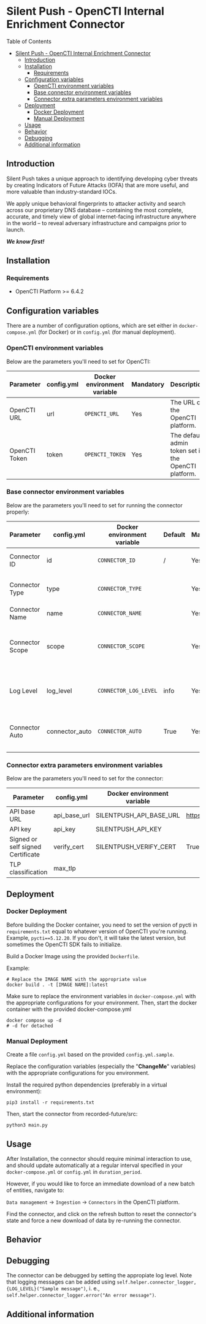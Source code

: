 # Silent Push - OpenCTI Internal Enrichment Connector

Table of Contents

- [Silent Push - OpenCTI Internal Enrichment Connector](#silent-push---opencti-internal-enrichment-connector)
  - [Introduction](#introduction)
  - [Installation](#installation)
    - [Requirements](#requirements)
  - [Configuration variables](#configuration-variables)
    - [OpenCTI environment variables](#opencti-environment-variables)
    - [Base connector environment variables](#base-connector-environment-variables)
    - [Connector extra parameters environment variables](#connector-extra-parameters-environment-variables)
  - [Deployment](#deployment)
    - [Docker Deployment](#docker-deployment)
    - [Manual Deployment](#manual-deployment)
  - [Usage](#usage)
  - [Behavior](#behavior)
  - [Debugging](#debugging)
  - [Additional information](#additional-information)

## Introduction
Silent Push takes a unique approach to identifying developing cyber threats by creating Indicators of Future Attacks (IOFA) that are more useful, and more valuable than industry-standard IOCs.

We apply unique behavioral fingerprints to attacker activity and search across our proprietary DNS database – containing the most complete, accurate, and timely view of global internet-facing infrastructure anywhere in the world – to reveal adversary infrastructure and campaigns prior to launch.

***We know first!***
## Installation

### Requirements

- OpenCTI Platform >= 6.4.2

## Configuration variables

There are a number of configuration options, which are set either in `docker-compose.yml` (for Docker) or
in `config.yml` (for manual deployment).

### OpenCTI environment variables

Below are the parameters you'll need to set for OpenCTI:

| Parameter     | config.yml | Docker environment variable | Mandatory | Description                                          |
|---------------|------------|-----------------------------|-----------|------------------------------------------------------|
| OpenCTI URL   | url        | `OPENCTI_URL`               | Yes       | The URL of the OpenCTI platform.                     |
| OpenCTI Token | token      | `OPENCTI_TOKEN`             | Yes       | The default admin token set in the OpenCTI platform. |

### Base connector environment variables

Below are the parameters you'll need to set for running the connector properly:

| Parameter       | config.yml      | Docker environment variable | Default | Mandatory | Description                                                                              |
|-----------------|-----------------|-----------------------------|---------|-----------|------------------------------------------------------------------------------------------|
| Connector ID    | id              | `CONNECTOR_ID`              | /       | Yes       | A unique `UUIDv4` identifier for this connector instance.                                |
| Connector Type  | type            | `CONNECTOR_TYPE`            |         | Yes       | Should always be set to `INTERNAL_ENRICHMENT` for this connector.                        |
| Connector Name  | name            | `CONNECTOR_NAME`            |         | Yes       | Name of the connector.                                                                   |
| Connector Scope | scope           | `CONNECTOR_SCOPE`           |         | Yes       | The scope or type of data the connector is importing, either a MIME type or Stix Object. |
| Log Level       | log_level       | `CONNECTOR_LOG_LEVEL`       | info    | Yes       | Determines the verbosity of the logs. Options are `debug`, `info`, `warn`, or `error`.   |
| Connector Auto  | connector_auto	 | `CONNECTOR_AUTO`            | True    | Yes       | Must be `true` or `false` to enable or disable auto-enrichment of observables            |

### Connector extra parameters environment variables

Below are the parameters you'll need to set for the connector:

| Parameter                         | config.yml   | Docker environment variable | Default                            | Mandatory | Description |
|-----------------------------------|--------------|-----------------------------|------------------------------------|-----------|-------------|
| API base URL                      | api_base_url | SILENTPUSH_API_BASE_URL     | https://app.silentpush.com/api/v1/ | No        |             |
| API key                           | api_key      | SILENTPUSH_API_KEY          |                                    | Yes       |             |
| Signed or self signed Certificate | verify_cert  | SILENTPUSH_VERIFY_CERT      | True                               | No        |             |
| TLP classification                | max_tlp      |                             |                                    | No        |             |

## Deployment

### Docker Deployment

Before building the Docker container, you need to set the version of pycti in `requirements.txt` equal to whatever
version of OpenCTI you're running. Example, `pycti==5.12.20`. If you don't, it will take the latest version, but
sometimes the OpenCTI SDK fails to initialize.

Build a Docker Image using the provided `Dockerfile`.

Example:

```shell
# Replace the IMAGE NAME with the appropriate value
docker build . -t [IMAGE NAME]:latest
```

Make sure to replace the environment variables in `docker-compose.yml` with the appropriate configurations for your
environment. Then, start the docker container with the provided docker-compose.yml

```shell
docker compose up -d
# -d for detached
```

### Manual Deployment

Create a file `config.yml` based on the provided `config.yml.sample`.

Replace the configuration variables (especially the "**ChangeMe**" variables) with the appropriate configurations for
you environment.

Install the required python dependencies (preferably in a virtual environment):

```shell
pip3 install -r requirements.txt
```

Then, start the connector from recorded-future/src:

```shell
python3 main.py
```

## Usage

After Installation, the connector should require minimal interaction to use, and should update automatically at a regular interval specified in your `docker-compose.yml` or `config.yml` in `duration_period`.

However, if you would like to force an immediate download of a new batch of entities, navigate to:

`Data management` -> `Ingestion` -> `Connectors` in the OpenCTI platform.

Find the connector, and click on the refresh button to reset the connector's state and force a new
download of data by re-running the connector.

## Behavior

<!--
Describe how the connector functions:
* What data is ingested, updated, or modified
* Important considerations for users when utilizing this connector
* Additional relevant details
-->


## Debugging

The connector can be debugged by setting the appropiate log level.
Note that logging messages can be added using `self.helper.connector_logger,{LOG_LEVEL}("Sample message")`, i.
e., `self.helper.connector_logger.error("An error message")`.

<!-- Any additional information to help future users debug and report detailed issues concerning this connector -->

## Additional information

<!--
Any additional information about this connector
* What information is ingested/updated/changed
* What should the user take into account when using this connector
* ...
-->
